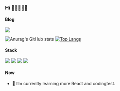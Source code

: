 ### Hi 👋👋👋👋👋

<!--
**Donghyun-git/Donghyun-git** is a ✨ _special_ ✨ repository because its `README.md` (this file) appears on your GitHub profile.

Here are some ideas to get you started:

- 🔭 I’m currently working on ...
- 🌱 I’m currently learning ...
- 👯 I’m looking to collaborate on ...
- 🤔 I’m looking for help with ...
- 💬 Ask me about ...
- 📫 How to reach me: ...
- 😄 Pronouns: ...
- ⚡ Fun fact: ...
-->

#### Blog
<a href="[버튼을 눌렀을 때 이동할 링크](https://velog.io/@donghyun1113)" target="_blank"><img src="https://img.shields.io/badge/-Velog-20C997?style=for-the-badge&logo=velog&logoColor=white"/></a> 


![Anurag's GitHub stats](https://github-readme-stats.vercel.app/api?username=Donghyun-git&show_icons=true&theme=radical) [![Top Langs](https://github-readme-stats.vercel.app/api/top-langs/?username=Donghyun-git&langs_count=10&layout=compact&theme=dark)](https://github.com/Donghyun-git/Donghyun-git)


#### Stack
  
<img src="https://img.shields.io/badge/-HTML-E34F26?style=flat&logo=HTML5&logoColor=white"/> <img src="https://img.shields.io/badge/-CSS-1572B6?style=flat&logo=CSS3&logoColor=white"/> <img src="https://img.shields.io/badge/-JavaScript-F7DF1E?style=flat&logo=JavaScript&logoColor=white"/> <img src="https://img.shields.io/badge/-React-61DAFB?style=flat&logo=React&logoColor=white"/>

#### Now

- 🌱 I’m currently learning more React and codingtest. 
